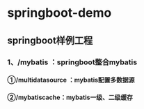 # springboot-demo
## springboot样例工程
### 1、/mybatis ：springboot整合mybatis 

 #### ①/multidatasource ：mybatis配置多数据源
 #### ②/mybatiscache：mybatis一级、二级缓存
